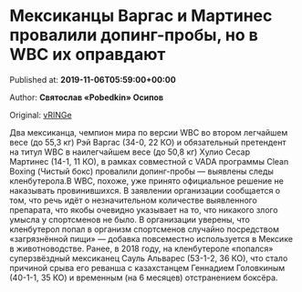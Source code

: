 
# Мексиканцы Варгас и Мартинес провалили допинг-пробы, но в WBC их оправдают

Published at: **2019-11-06T05:59:00+00:00**

Author: **Святослав «Pobedkin» Осипов**

Original: [vRINGe](https://vringe.com/news/129272-meksikantsy-vargas-i-martines-provalili-doping-proby-no-v-wbc-ikh-opravdayut.htm)

Два мексиканца, чемпион мира по версии WBC во втором легчайшем весе (до 55,3 кг) Рэй Варгас (34-0, 22 КО) и обязательный претендент на титул WBC в наилегчайшем весе (до 50,8 кг) Хулио Сесар Мартинес (14-1, 11 КО), в рамках совместной с VADA программы Clean Boxing (Чистый бокс) провалили допинг-пробы — выявлены следы кленбутерола.В WBC, похоже, уже принято официальное решение не наказывать провинившихся. В заявлении организации сообщается о том, что речь идёт о незначительном количестве выявленного препарата, что якобы очевидно указывает на то, что никакого злого умысла у спортсменов не было. В организации уверены, что кленбутерол попал в организм спортсменов случайно посредством «загрязнённой пищи» — добавка повсеместно используется в Мексике в животноводстве. Ранее, в 2018 году, на кленбутероле «попался» суперзвёздный мексиканец Сауль Альварес (53-1-2, 36 КО), что стало причиной срыва его реванша с казахстанцем Геннадием Головкиным (40-1-1, 35 КО) и временным (на 6 месяцев) отстранением боксёра.
